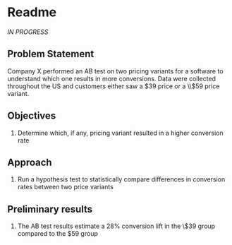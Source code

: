 # Readme

*IN PROGRESS*

## Problem Statement

Company X performed an AB test on two pricing variants for a software to understand which one results in more conversions. Data were collected throughout the US and customers either saw a $39 price or a \\$59 price variant. 

## Objectives

1. Determine which, if any, pricing variant resulted in a higher conversion rate



## Approach

1. Run a hypothesis test to statistically compare differences in conversion rates between two price variants

## Preliminary results

1. The AB test results estimate a 28% conversion lift in the \\$39 group compared to the $59 group
